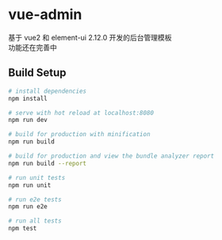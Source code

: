 # vue-admin

基于 vue2 和 element-ui 2.12.0 开发的后台管理模板<br>
功能还在完善中

## Build Setup

``` bash
# install dependencies
npm install

# serve with hot reload at localhost:8080
npm run dev

# build for production with minification
npm run build

# build for production and view the bundle analyzer report
npm run build --report

# run unit tests
npm run unit

# run e2e tests
npm run e2e

# run all tests
npm test
```

